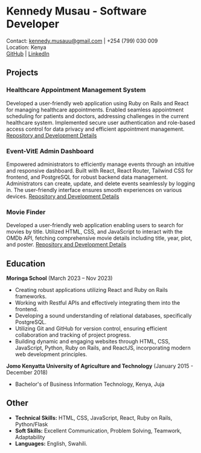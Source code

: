 # Kennedy Musau - Software Developer

Contact: kennedy.musauu@gmail.com | +254 (799) 030 009  
Location: Kenya  
[GitHub](https://github.com/your-github-username) | [LinkedIn](https://www.linkedin.com/in/your-linkedin-profile)

## Projects

### Healthcare Appointment Management System

Developed a user-friendly web application using Ruby on Rails and React for managing healthcare appointments. Enabled seamless appointment scheduling for patients and doctors, addressing challenges in the current healthcare system. Implemented secure user authentication and role-based access control for data privacy and efficient appointment management. [Repository and Development Details](link-to-project-repository)

### Event-VitE Admin Dashboard

Empowered administrators to efficiently manage events through an intuitive and responsive dashboard. Built with React, React Router, Tailwind CSS for frontend, and PostgreSQL for robust backend data management. Administrators can create, update, and delete events seamlessly by logging in. The user-friendly interface ensures smooth experiences on various devices. [Repository and Development Details](link-to-project-repository)

### Movie Finder

Developed a user-friendly web application enabling users to search for movies by title. Utilized HTML, CSS, and JavaScript to interact with the OMDb API, fetching comprehensive movie details including title, year, plot, and poster. [Repository and Development Details](link-to-project-repository)

## Education

**Moringa School** (March 2023 – Nov 2023)

- Creating robust applications utilizing React and Ruby on Rails frameworks.
- Working with Restful APIs and effectively integrating them into the frontend.
- Developing a sound understanding of relational databases, specifically PostgreSQL.
- Utilizing Git and GitHub for version control, ensuring efficient collaboration and tracking of project progress.
- Building dynamic and engaging websites through HTML, CSS, JavaScript, Python, Ruby on Rails, and ReactJS, incorporating modern web development principles.

**Jomo Kenyatta University of Agriculture and Technology** (January 2015 - December 2018)

- Bachelor's of Business Information Technology, Kenya, Juja

## Other

- **Technical Skills:** HTML, CSS, JavaScript, React, Ruby on Rails, Python/Flask
- **Soft Skills:** Excellent Communication, Problem Solving, Teamwork, Adaptability
- **Languages:** English, Swahili.
